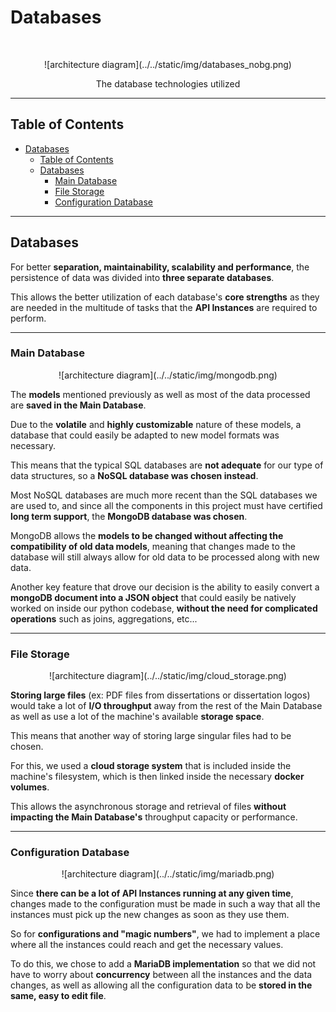 # Databases
<br/>
<p align="center">
    ![architecture diagram](../../static/img/databases_nobg.png)
</p>

<p align="center">
  The database technologies utilized
</p>

---

<!-- START doctoc generated TOC please keep comment here to allow auto update -->
<!-- DON'T EDIT THIS SECTION, INSTEAD RE-RUN doctoc TO UPDATE -->
## Table of Contents

- [Databases](#databases)
  - [Table of Contents](#table-of-contents)
  - [Databases](#databases-1)
    - [Main Database](#main-database)
    - [File Storage](#file-storage)
    - [Configuration Database](#configuration-database)

<!-- END doctoc generated TOC please keep comment here to allow auto update -->

---

## Databases

For better **separation, maintainability, scalability and performance**, the persistence of data was divided into **three separate databases**.

This allows the better utilization of each database's **core strengths** as they are needed in the multitude of tasks that the **API Instances** are required to perform.

---

### Main Database

  <p align="center">
      ![architecture diagram](../../static/img/mongodb.png)
  </p>

 The **models** mentioned previously as well as most of the data processed are **saved in the Main Database**.

 Due to the **volatile** and **highly customizable** nature of these models, a database that could easily be adapted to new model formats was necessary.

 This means that the typical SQL databases are **not adequate** for our type of data structures, so a **NoSQL database was chosen instead**.

 Most NoSQL databases are much more recent than the SQL databases we are used to, and since all the components in this project must have certified **long term support**, the **MongoDB database was chosen**.

 MongoDB allows the **models to be changed without affecting the compatibility of old data models**, meaning that changes made to the database will still always allow for old data to be processed along with new data.

 Another key feature that drove our decision is the ability to easily convert a **mongoDB document into a JSON object** that could easily be natively worked on inside our python codebase, **without the need for complicated operations** such as joins, aggregations, etc... 

---

### File Storage 

  <p align="center">
      ![architecture diagram](../../static/img/cloud_storage.png)
  </p>

 **Storing large files** (ex: PDF files from dissertations or dissertation logos) would take a lot of **I/O throughput** away from the rest of the Main Database as well as use a lot of the machine's available **storage space**.

 This means that another way of storing large singular files had to be chosen.

 For this, we used a **cloud storage system** that is included inside the machine's filesystem, which is then linked inside the necessary **docker volumes**.

 This allows the asynchronous storage and retrieval of files **without impacting the Main Database's** throughput capacity or performance.

---

### Configuration Database 

  <p align="center">
      ![architecture diagram](../../static/img/mariadb.png)
  </p>

 Since **there can be a lot of API Instances running at any given time**, changes made to the configuration must be made in such a way that all the instances must pick up the new changes as soon as they use them. 

 So for **configurations and "magic numbers"**, we had to implement a place where all the instances could reach and get the necessary values.

 To do this, we chose to add a **MariaDB implementation** so that we did not have to worry about **concurrency** between all the instances and the data changes, as well as allowing all the configuration data to be **stored in the same, easy to edit file**.